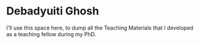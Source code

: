 # Debadyuiti Ghosh
I'll use this space here, to dump all the Teaching Materials that I developed as a teaching fellow during my PhD.
